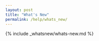 ```yaml
---
layout: post
title: "What's New"
permalink: /help/whats_new/
---
```


{% include _whatsnew/whats-new.md %}